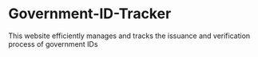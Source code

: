 # Government-ID-Tracker
This website efficiently manages and tracks the issuance and verification process of government IDs
